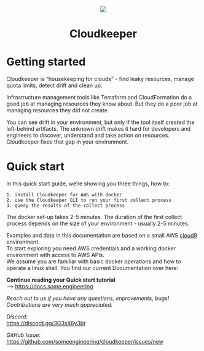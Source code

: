 <p align="center"><img src="https://raw.githubusercontent.com/someengineering/cloudkeeper/main/misc/cloudkeeper_200.png" /><h1 align="center">Cloudkeeper</h1></p>

# Getting started
Cloudkeeper is “housekeeping for clouds” - find leaky resources, manage quota limits, detect drift and clean up. 

Infrastructure management tools like Terraform and CloudFormation do a good job at managing resources they know about. But they do a poor job at managing resources they did not create. 

You can see drift in your environment, but only if the tool itself created the left-behind artifacts. The unknown drift makes it hard for developers and engineers to discover, understand and take action on resources. 
Cloudkeeper fixes that gap in your environment.  

# Quick start
In this quick start guide, we’re showing you three things, how to:

    1. install Cloudkeeper for AWS with docker
    2. use the Cloudkeeper CLI to run your first collect process
    3. query the results of the collect process 

The docker set-up takes 2-5 minutes. The duration of the first collect process depends on the size of your environment - usually 2-5 minutes. 

Examples and data in this documentation are based on a small AWS [cloud9](https://aws.amazon.com/cloud9/) environment.  
To start exploring you need AWS credentials and a working docker environment with access to AWS APIs.  
We assume you are familiar with basic docker operations and how to operate a linux shell.
You find our current Documentation over here:  

**Continue reading your Quick start tutorial**  
--> https://docs.some.engineering

*Reach out to us if you have any questions, improvements, bugs!*  
*Contributions are very much appreciated.*

*Discord:*  
https://discord.gg/3G3sX6y3bt

*GitHub Issue:*  
https://github.com/someengineering/cloudkeeper/issues/new 